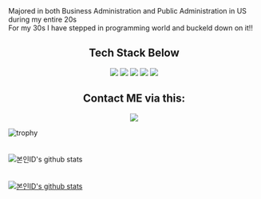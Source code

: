 <div>Majored in both Business Administration and Public Administration in US during my entire 20s</div>
<div>For my 30s I have stepped in programming world and buckeld down on it!!</div>



<div align="center">
<h2>Tech Stack Below</h2>
<img src="https://camo.githubusercontent.com/70db0dbeeab46a93aab35ee0b26d60158a5fa52e90223b8499b758a18c9ac5ea/68747470733a2f2f696d672e736869656c64732e696f2f62616467652f48746d6c2d4533344632363f7374796c653d666c61742d737175617265266c6f676f3d48746d6c35266c6f676f436f6c6f723d7768697465"/>
<img src="https://camo.githubusercontent.com/e5e1b0f6385294f384736687f3e6083f5579cf8e583460fe3c303ce8b5b1e3c0/68747470733a2f2f696d672e736869656c64732e696f2f62616467652f537072696e672d3644423333463f7374796c653d666c61742d737175617265266c6f676f3d537072696e67266c6f676f436f6c6f723d7768697465" />
<img src="https://camo.githubusercontent.com/2881afcf7b391b089c869b4c62d3c66b49f3b799b85df759df21fd330db1daa1/68747470733a2f2f696d672e736869656c64732e696f2f62616467652f4a6176615363726970742d4637444631453f7374796c653d666c61742d737175617265266c6f676f3d4a617661536372697074266c6f676f436f6c6f723d626c61636b" />
<img src="https://camo.githubusercontent.com/372dfe5550512c1b2e7e3649ea92a5cbadeec44a51c3b2bf822fe2a7a22c13d7/68747470733a2f2f696d672e736869656c64732e696f2f62616467652f4a6176612d3030373339363f7374796c653d666c61742d737175617265266c6f676f3d4a617661266c6f676f436f6c6f723d7768697465" />
<img
src="https://camo.githubusercontent.com/373d4fa9ba9245d811336f29bdca4617c00739b772ec8f2ef6ed0f9e7a42e81d/68747470733a2f2f696d672e736869656c64732e696f2f62616467652f4d7953514c2d3434373941313f7374796c653d666c61742d737175617265266c6f676f3d4d7953514c266c6f676f436f6c6f723d7768697465" />


<h2>Contact ME via this:</h2>

<a href="https://open.kakao.com/o/sZKLecJd"><img src="https://img.shields.io/badge/kakaotalk-ffcd00.svg?style=for-the-badge&logo=kakaotalk&logoColor=000000"/></a>
</div>

![trophy](https://github-profile-trophy.vercel.app/?username=TaeheeLim)
<br>
<br>
<br>
![본인ID's github stats](https://github-readme-stats.vercel.app/api?username=TaeheeLim&show_icons=true)
<br>
<br>
<br>
[![본인ID's github stats](https://github-readme-stats.vercel.app/api/top-langs/?username=TaeheeLim&show_icons=true&hide_border=true&title_color=004386&icon_color=004386&layout=compact)](https://github.com/TaeheeLim)
